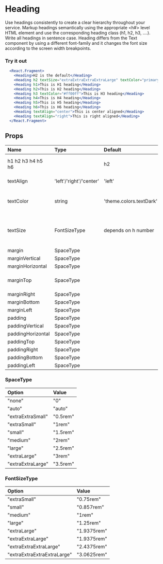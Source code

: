 # Heading

Use headings consistently to create a clear hierarchy throughout your service.
Markup headings semantically using the appropriate <h#> level HTML element and
use the corresponding heading class (h1, h2, h3, ....). Write all headings in sentence case. Heading differs from the Text component by using a different font-family and it changes the font size according to the screen width breakpoints.

### Try it out

```.jsx
  <React.Fragment>
    <Heading>H2 is the default</Heading>
    <Heading h2 textSize="extraExtraExtraExtraLarge" textColor="primary">This is H2 with H1 size</Heading>
    <Heading h1>This is H1 heading</Heading>
    <Heading h2>This is H2 heading</Heading>
    <Heading h3 textColor="#ff00ff">This is H3 heading</Heading>
    <Heading h4>This is H4 heading</Heading>
    <Heading h5>This is H5 heading</Heading>
    <Heading h6>This is H6 heading</Heading>
    <Heading textAlign="center">This is center aligned</Heading>
    <Heading textAlign="right">This is right aligned</Heading>
  </React.Fragment>
```

## Props

| Name              | Type                    | Default                 | Description                                                 |
| :---------------- | :---------------------- | :---------------------- | :---------------------------------------------------------- |
| h1 h2 h3 h4 h5 h6 |                         | h2                      | Choose the heading level                                    |
| textAlign         | 'left'/'right'/'center' | 'left'                  | text alignment                                              |
| textColor         | string                  | 'theme.colors.textDark' | set the heading text color alignment                        |
| textSize          | FontSizeType            | depends on h number     | font size of header, this will scale still with breakpoints |
| margin            | SpaceType               |                         | unset                                                       | margin top, bottom, left and right |
| marginVertical    | SpaceType               |                         | unset                                                       | margin top and bottom |
| marginHorizontal  | SpaceType               |                         | unset                                                       | margin left and right |
| marginTop         | SpaceType               |                         | 'medium' (0 if first child)                                 | margin top |
| marginRight       | SpaceType               |                         | unset                                                       | margin right right |
| marginBottom      | SpaceType               |                         | 'small'                                                     | margin bottom bottom |
| marginLeft        | SpaceType               |                         | unset                                                       | margin left left |
| padding           | SpaceType               |                         | unset                                                       | padding top, bottom, left and right |
| paddingVertical   | SpaceType               |                         | unset                                                       | padding top and bottom |
| paddingHorizontal | SpaceType               |                         | unset                                                       | padding left and right |
| paddingTop        | SpaceType               |                         | unset                                                       | padding top |
| paddingRight      | SpaceType               |                         | unset                                                       | padding right right |
| paddingBottom     | SpaceType               |                         | unset                                                       | padding bottom bottom |
| paddingLeft       | SpaceType               |                         | unset                                                       | padding left left |

### SpaceType

| Option            | Value    |
| :---------------- | :------- |
| "none"            | "0"      |
| "auto"            | "auto"   |
| "extraExtraSmall" | "0.5rem" |
| "extraSmall"      | "1rem"   |
| "small"           | "1.5rem" |
| "medium"          | "2rem"   |
| "large"           | "2.5rem" |
| "extraLarge"      | "3rem"   |
| "extraExtraLarge" | "3.5rem" |

### FontSizeType

| Option                      | Value       |
| :-------------------------- | :---------- |
| "extraSmall"                | "0.75rem"   |
| "small"                     | "0.857rem"  |
| "medium"                    | "1rem"      |
| "large"                     | "1.25rem"   |
| "extraLarge"                | "1.9375rem" |
| "extraExtraLarge"           | "1.9375rem" |
| "extraExtraExtraLarge"      | "2.4375rem" |
| "extraExtraExtraExtraLarge" | "3.0625rem" |
